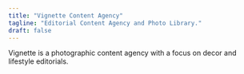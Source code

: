 ```yaml
---
title: "Vignette Content Agency"
tagline: "Editorial Content Agency and Photo Library."
draft: false
---
```

Vignette is a photographic content agency with a focus on decor and lifestyle editorials.
